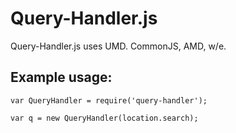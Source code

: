 # Query-Handler.js

Query-Handler.js uses UMD. CommonJS, AMD, w/e.

## Example usage:

    var QueryHandler = require('query-handler');

    var q = new QueryHandler(location.search);

